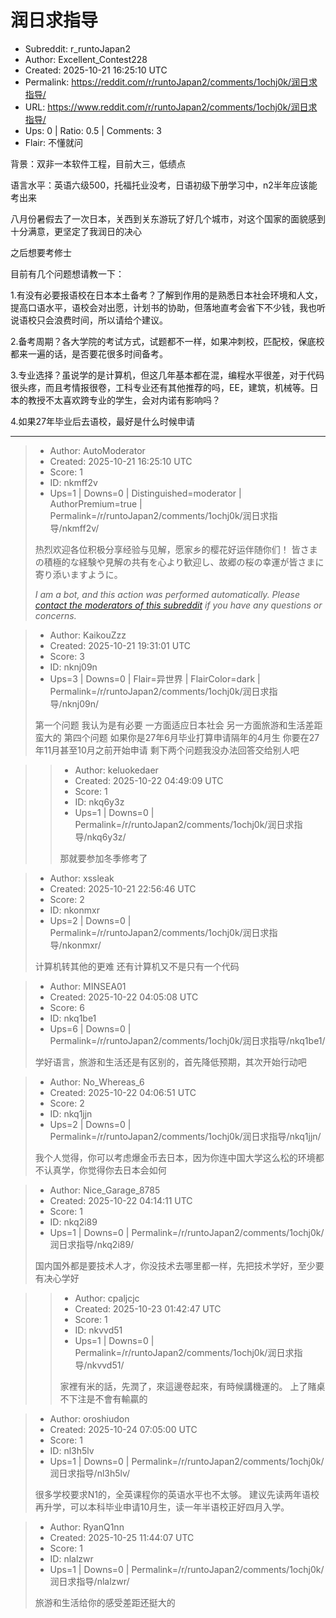 # 润日求指导

- Subreddit: r_runtoJapan2
- Author: Excellent_Contest228
- Created: 2025-10-21 16:25:10 UTC
- Permalink: https://reddit.com/r/runtoJapan2/comments/1ochj0k/润日求指导/
- URL: https://www.reddit.com/r/runtoJapan2/comments/1ochj0k/润日求指导/
- Ups: 0 | Ratio: 0.5 | Comments: 3
- Flair: 不懂就问


背景：双非一本软件工程，目前大三，低绩点

语言水平：英语六级500，托福托业没考，日语初级下册学习中，n2半年应该能考出来

八月份暑假去了一次日本，关西到关东游玩了好几个城市，对这个国家的面貌感到十分满意，更坚定了我润日的决心

之后想要考修士

目前有几个问题想请教一下：

1.有没有必要报语校在日本本土备考？了解到作用的是熟悉日本社会环境和人文，提高口语水平，语校会对出愿，计划书的协助，但落地直考会省下不少钱，我也听说语校只会浪费时间，所以请给个建议。

2.备考周期？各大学院的考试方式，试题都不一样，如果冲刺校，匹配校，保底校都来一遍的话，是否要花很多时间备考。

3.专业选择？虽说学的是计算机，但这几年基本都在混，编程水平很差，对于代码很头疼，而且考情报很卷，工科专业还有其他推荐的吗，EE，建筑，机械等。日本的教授不太喜欢跨专业的学生，会对内诺有影响吗？

4.如果27年毕业后去语校，最好是什么时候申请


---

> - Author: AutoModerator
> - Created: 2025-10-21 16:25:10 UTC
> - Score: 1
> - ID: nkmff2v
> - Ups=1 | Downs=0 | Distinguished=moderator | AuthorPremium=true | Permalink=/r/runtoJapan2/comments/1ochj0k/润日求指导/nkmff2v/
>
> 热烈欢迎各位积极分享经验与见解，愿家乡的樱花好运伴随你们！
> 皆さまの積極的な経験や見解の共有を心より歓迎し、故郷の桜の幸運が皆さまに寄り添いますように。
> 
> *I am a bot, and this action was performed automatically. Please [contact the moderators of this subreddit](/message/compose/?to=/r/runtoJapan2) if you have any questions or concerns.*

> - Author: KaikouZzz
> - Created: 2025-10-21 19:31:01 UTC
> - Score: 3
> - ID: nknj09n
> - Ups=3 | Downs=0 | Flair=异世界 | FlairColor=dark | Permalink=/r/runtoJapan2/comments/1ochj0k/润日求指导/nknj09n/
>
> 第一个问题
> 我认为是有必要 一方面适应日本社会 另一方面旅游和生活差距蛮大的 
> 第四个问题
> 如果你是27年6月毕业打算申请隔年的4月生 你要在27年11月甚至10月之前开始申请
> 剩下两个问题我没办法回答交给别人吧

>> - Author: keluokedaer
>> - Created: 2025-10-22 04:49:09 UTC
>> - Score: 1
>> - ID: nkq6y3z
>> - Ups=1 | Downs=0 | Permalink=/r/runtoJapan2/comments/1ochj0k/润日求指导/nkq6y3z/
>>
>> 那就要参加冬季修考了

> - Author: xssleak
> - Created: 2025-10-21 22:56:46 UTC
> - Score: 2
> - ID: nkonmxr
> - Ups=2 | Downs=0 | Permalink=/r/runtoJapan2/comments/1ochj0k/润日求指导/nkonmxr/
>
> 计算机转其他的更难 还有计算机又不是只有一个代码

> - Author: MINSEA01
> - Created: 2025-10-22 04:05:08 UTC
> - Score: 6
> - ID: nkq1be1
> - Ups=6 | Downs=0 | Permalink=/r/runtoJapan2/comments/1ochj0k/润日求指导/nkq1be1/
>
> 学好语言，旅游和生活还是有区别的，首先降低预期，其次开始行动吧

> - Author: No_Whereas_6
> - Created: 2025-10-22 04:06:51 UTC
> - Score: 2
> - ID: nkq1jjn
> - Ups=2 | Downs=0 | Permalink=/r/runtoJapan2/comments/1ochj0k/润日求指导/nkq1jjn/
>
> 我个人觉得，你可以考虑爆金币去日本，因为你连中国大学这么松的环境都不认真学，你觉得你去日本会如何

> - Author: Nice_Garage_8785
> - Created: 2025-10-22 04:14:11 UTC
> - Score: 1
> - ID: nkq2i89
> - Ups=1 | Downs=0 | Permalink=/r/runtoJapan2/comments/1ochj0k/润日求指导/nkq2i89/
>
> 国内国外都是要技术人才，你没技术去哪里都一样，先把技术学好，至少要有决心学好

>> - Author: cpaljcjc
>> - Created: 2025-10-23 01:42:47 UTC
>> - Score: 1
>> - ID: nkvvd51
>> - Ups=1 | Downs=0 | Permalink=/r/runtoJapan2/comments/1ochj0k/润日求指导/nkvvd51/
>>
>> 家裡有米的話，先潤了，來這邊卷起來，有時候講機運的。
>> 上了賭桌不下注是不會有輸贏的

> - Author: oroshiudon
> - Created: 2025-10-24 07:05:00 UTC
> - Score: 1
> - ID: nl3h5lv
> - Ups=1 | Downs=0 | Permalink=/r/runtoJapan2/comments/1ochj0k/润日求指导/nl3h5lv/
>
> 很多学校要求N1的，全英课程你的英语水平也不太够。
> 建议先读两年语校再升学，可以本科毕业申请10月生，读一年半语校正好四月入学。

> - Author: RyanQ1nn
> - Created: 2025-10-25 11:44:07 UTC
> - Score: 1
> - ID: nlalzwr
> - Ups=1 | Downs=0 | Permalink=/r/runtoJapan2/comments/1ochj0k/润日求指导/nlalzwr/
>
> 旅游和生活给你的感受差距还挺大的
